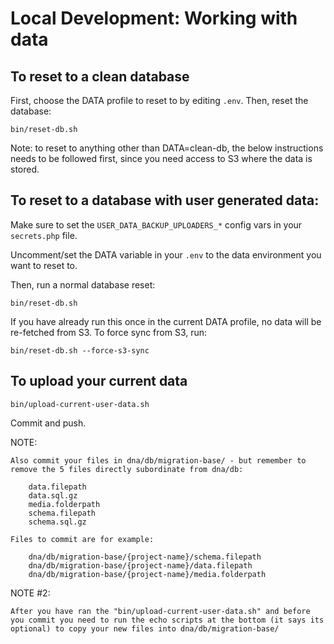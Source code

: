 Local Development: Working with data
====================================

## To reset to a clean database

First, choose the DATA profile to reset to by editing `.env`. Then, reset the database:

    bin/reset-db.sh

Note: to reset to anything other than DATA=clean-db, the below instructions needs to be followed first, since you need access to S3 where the data is stored.

## To reset to a database with user generated data:

Make sure to set the `USER_DATA_BACKUP_UPLOADERS_*` config vars in your `secrets.php` file.

Uncomment/set the DATA variable in your `.env` to the data environment you want to reset to.

Then, run a normal database reset:

    bin/reset-db.sh

If you have already run this once in the current DATA profile, no data will be re-fetched from S3. To force sync from S3, run:

    bin/reset-db.sh --force-s3-sync

## To upload your current data

    bin/upload-current-user-data.sh

Commit and push.

NOTE: 

	Also commit your files in dna/db/migration-base/ - but remember to remove the 5 files directly subordinate from dna/db:

		data.filepath
		data.sql.gz
		media.folderpath
		schema.filepath
		schema.sql.gz

	Files to commit are for example:

		dna/db/migration-base/{project-name}/schema.filepath
		dna/db/migration-base/{project-name}/data.filepath
		dna/db/migration-base/{project-name}/media.folderpath

NOTE #2:

	After you have ran the "bin/upload-current-user-data.sh" and before you commit you need to run the echo scripts at the bottom (it says its optional) to copy your new files into dna/db/migration-base/

